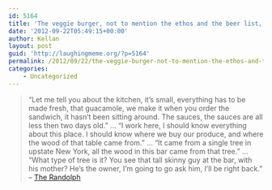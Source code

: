 ```yaml
---
id: 5164
title: 'The veggie burger, not to mention the ethos and the beer list, at the Randolph are legit'
date: '2012-09-22T05:49:15+00:00'
author: Kellan
layout: post
guid: 'http://laughingmeme.org/?p=5164'
permalink: /2012/09/22/the-veggie-burger-not-to-mention-the-ethos-and-the-beer-list-at-the-randolph-are-legit/
categories:
    - Uncategorized
---
```


> “Let me tell you about the kitchen, it’s small, everything has to be made fresh, that guacamole, we make it when you order the sandwich, it hasn’t been sitting around. The sauces, the sauces are all less then two days old.” … “I work here, I should know everything about this place. I should know where we buy our produce, and where the wood of that table came from.” … “It came from a single tree in upstate New York, all the wood in this bar came from that tree.” … “What type of tree is it? You see that tall skinny guy at the bar, with his mother? He’s the owner, I’m going to go ask him, I’ll be right back.” – [The Randolph](https://foursquare.com/kellan/checkin/505ce8b1e4b08887c5cd6ea1)